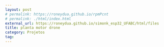 ```yaml
---
layout: post
# permalink: https://roneydua.github.io/rpmPcnt
# permalink: ./html/index.html
external_url: https://roneydua.github.io/simonk_esp32_UFABC/html/files.html
title: planta motor drone
category: Projetos
tag:
---
```

